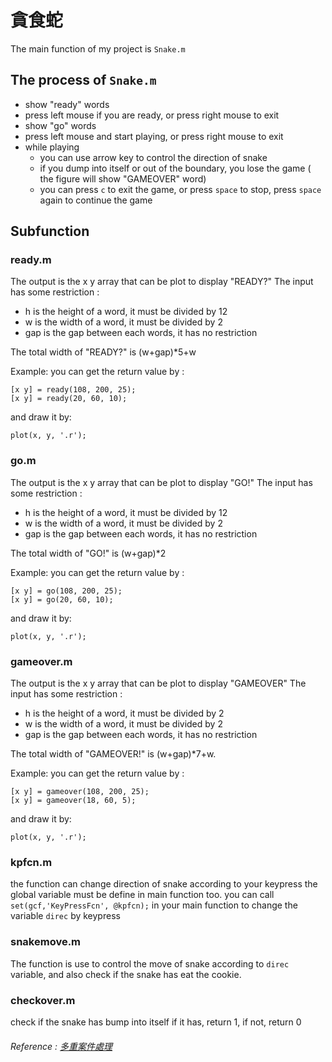 # 貪食蛇
The main function of my project is `Snake.m`

## The process of `Snake.m`
- show "ready" words
- press left mouse if you are ready, or press right mouse to exit
- show "go" words
- press left mouse and start playing, or press right mouse to exit
- while playing
    - you can use arrow key to control the direction of snake
    - if you dump into itself or out of the boundary, you lose the game ( the figure will show "GAMEOVER" word)
    - you can press `c` to exit the game, or press `space` to stop, press `space` again to continue the game
## Subfunction
### ready.m
The output is the x y array that can be plot to display "READY?"
The input has some restriction :
- h is the height of a word, it must be divided by 12
- w is the width of a word, it must be divided by 2
- gap is the gap between each words, it has no restriction

The total width of "READY?" is (w+gap)*5+w

Example:
you can get the return value by :
``` matlab=
[x y] = ready(108, 200, 25);
[x y] = ready(20, 60, 10);
```
and draw it by:
``` matlab=
plot(x, y, '.r');
```

### go.m
The output is the x y array that can be plot to display "GO!"
The input has some restriction :
- h is the height of a word, it must be divided by 12
- w is the width of a word, it must be divided by 2
- gap is the gap between each words, it has no restriction

The total width of "GO!" is (w+gap)*2

Example:
you can get the return value by :
``` matlab=
[x y] = go(108, 200, 25);
[x y] = go(20, 60, 10);
```
and draw it by:
``` matlab=
plot(x, y, '.r');
```
### gameover.m
The output is the x y array that can be plot to display "GAMEOVER"
The input has some restriction :
- h is the height of a word, it must be divided by 2
- w is the width of a word, it must be divided by 2
- gap is the gap between each words, it has no restriction

The total width of "GAMEOVER!" is (w+gap)*7+w.

Example:
you can get the return value by :
``` matlab=
[x y] = gameover(108, 200, 25);
[x y] = gameover(18, 60, 5);
```
and draw it by:
``` matlab=
plot(x, y, '.r');
```

### kpfcn.m
the function can change direction of snake according to your keypress
the global variable must be define in main function too.
you can call `set(gcf,'KeyPressFcn', @kpfcn);` in your main function
to change the variable `direc` by keypress

### snakemove.m
The function is use to control the move of snake according to `direc` variable, and also check if the snake has eat the cookie.

### checkover.m
check if the snake has bump into itself
if it has, return 1, if not, return 0

###### Reference : [多重案件處理](https://yuchungchuang.wordpress.com/2017/08/07/matlab-%E5%A4%9A%E9%87%8D%E6%8C%89%E9%8D%B5%E4%BA%8B%E4%BB%B6%E7%9A%84%E8%99%95%E7%90%86keypressfcn/)
